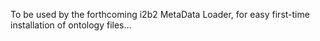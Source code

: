 To be used by the forthcoming i2b2 MetaData Loader, for easy first-time installation of ontology files...
